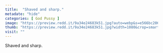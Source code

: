 ```yaml
---
title:  "Shaved and sharp."
metadate: "hide"
categories: [ God Pussy ]
image: "https://preview.redd.it/9a34e24683k51.jpg?auto=webp&s=e566bc206ebaca2f0033b547c08e80338cd480fa"
thumb: "https://preview.redd.it/9a34e24683k51.jpg?width=1080&crop=smart&auto=webp&s=78c91698ba92a79abf5e583b8c01842ad12845a7"
visit: ""
---
```

Shaved and sharp.

